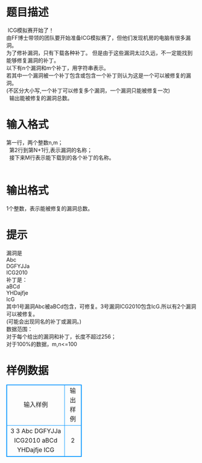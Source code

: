 # 

 
 # 题目描述 
&nbsp;ICG模拟赛开始了！<BR>由FF博士带领的团队要开始准备ICG模拟赛了，但他们发现机房的电脑有很多漏洞。<BR>为了修补漏洞，只有下载各种补丁。&nbsp;但是由于这些漏洞太过久远，不一定能找到能够修复漏洞的补丁。<BR>以下有n个漏洞和m个补丁，用字符串表示。<BR>若其中一个漏洞被一个补丁包含或包含一个补丁则认为这是一个可以被修复的漏洞。<BR>(不区分大小写,一个补丁可以修复多个漏洞，一个漏洞只能被修复一次)<BR>&nbsp;&nbsp;输出能被修复的漏洞总数。<BR> 

 
 # 输入格式 
第一行，两个整数n,m；<BR>&nbsp;&nbsp;第2行到第N+1行,表示漏洞的名称；<BR>&nbsp;&nbsp;接下来M行表示能下载到的各个补丁的名称。<BR><BR> 

 
 # 输出格式 
1个整数，表示能被修复的漏洞总数。<BR> 

 
 # 提示 
漏洞是<BR>Abc<BR>DGFYJJa<BR>ICG2010<BR>补丁是：<BR>aBCd<BR>YHDajfje<BR>IcG<BR>其中1号漏洞Abc被aBCd包含，可修复。3号漏洞ICG2010包含IcG.所以有2个漏洞可以被修复。<BR>(可能会出现同名的补丁或漏洞。)<BR>数据范围：<BR>对于每个给出的漏洞和补丁，长度不超过256；<BR>对于100%的数据，m,n&lt;=100<BR> 
# 样例数据
<style>
        table,table tr th, table tr td { border:1px solid #0094ff; }
        table { width: 200px; min-height: 25px; line-height: 25px; text-align: center; border-collapse: collapse;}   
    </style>
<table>
	<tr>
		<td>输入样例</td>
		<td>输出样例</td>
	</tr>
<tr><td>3 3
Abc
DGFYJJa
ICG2010
aBCd
YHDajfje
ICG

</td><td>2

</td></tr></table>
